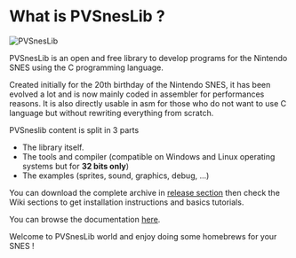 # What is PVSnesLib ?

![PVSnesLib](https://user-images.githubusercontent.com/2528347/198873675-57a9670a-3ef2-4fc9-a5b0-e2e9fcf62cc6.png)

PVSnesLib is an open and free library to develop programs for the Nintendo SNES using the C programming language.

Created initially for the 20th birthday of the Nintendo SNES, it has been evolved a lot and is now mainly coded in assembler for performances reasons. It is also directly usable in asm for those who do not want to use C language but without rewriting everything from scratch.

PVSneslib content is split in 3 parts
* The library itself.
* The tools and compiler (compatible on Windows and Linux operating systems but for **32 bits only**)
* The examples (sprites, sound, graphics, debug, ...)

You can download the complete archive in [release section](https://github.com/alekmaul/pvsneslib/releases) then check the Wiki sections to get installation instructions and basics tutorials.

You can browse the documentation [here](https://alekmaul.github.io/pvsneslib/).

Welcome to PVSnesLib world and enjoy doing some homebrews for your SNES !
